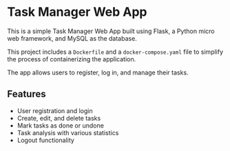 # Task Manager Web App
This is a simple Task Manager Web App built using Flask, a Python micro web framework, and MySQL as the database. 
  
This project includes a `Dockerfile` and a `docker-compose.yaml` file to simplify the process of containerizing the application.
  
The app allows users to register, log in, and manage their tasks.

## Features
- User registration and login
- Create, edit, and delete tasks
- Mark tasks as done or undone
- Task analysis with various statistics
- Logout functionality

